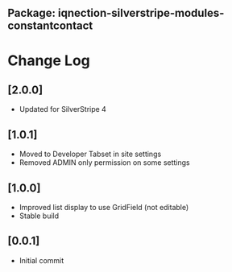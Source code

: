 ## Package: iqnection-silverstripe-modules-constantcontact
# Change Log


## [2.0.0]
- Updated for SilverStripe 4

## [1.0.1]
- Moved to Developer Tabset in site settings
- Removed ADMIN only permission on some settings

## [1.0.0]
- Improved list display to use GridField (not editable)
- Stable build

## [0.0.1]
- Initial commit
